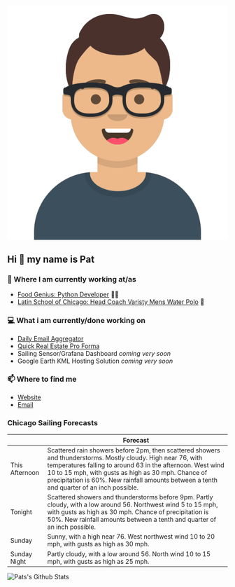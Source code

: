 [![Social banner for p-j-falconer](https://raw.githubusercontent.com/P-J-FALCONER/P-J-FALCONER/master/assets/avataaars.svg)](https://patfalconer.com/)
## Hi :wave: my name is Pat

### 💼 Where I am currently working at/as
- [Food Genius: Python Developer](https://getfoodgenius.com/) 🍔🐍
- [Latin School of Chicago: Head Coach Varisty Mens Water Polo](https://www.latinschool.org/) 🤽


### 💻 What i am currently/done working on
 - [Daily Email Aggregator](https://github.com/P-J-FALCONER/dott_daily_mail)
 - [Quick Real Estate Pro Forma](https://github.com/P-J-FALCONER/henry)
 - Sailing Sensor/Grafana Dashboard *coming very soon*
 - Google Earth KML Hosting Solution *coming very soon*

### 📫 Where to find me
 - [Website](https://patfalconer.com/)
 - [Email](mailto:patrick.j.falconer@gmail.com)


### Chicago Sailing Forecasts
|   | Forecast  |
|---|---|
| This Afternoon | Scattered rain showers before 2pm, then scattered showers and thunderstorms. Mostly cloudy. High near 76, with temperatures falling to around 63 in the afternoon. West wind 10 to 15 mph, with gusts as high as 30 mph. Chance of precipitation is 60%. New rainfall amounts between a tenth and quarter of an inch possible. |
| Tonight | Scattered showers and thunderstorms before 9pm. Partly cloudy, with a low around 56. Northwest wind 5 to 15 mph, with gusts as high as 30 mph. Chance of precipitation is 50%. New rainfall amounts between a tenth and quarter of an inch possible. |
| Sunday | Sunny, with a high near 76. West northwest wind 10 to 20 mph, with gusts as high as 30 mph. |
| Sunday Night | Partly cloudy, with a low around 56. North wind 10 to 15 mph, with gusts as high as 25 mph. |

![Pats's Github Stats](https://github-readme-stats.vercel.app/api?username=p-j-falconer&show_icons=true&theme=radical)
